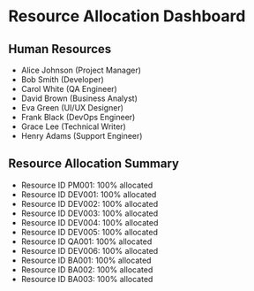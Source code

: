 # Resource Allocation Dashboard

## Human Resources
- Alice Johnson (Project Manager)
- Bob Smith (Developer)
- Carol White (QA Engineer)
- David Brown (Business Analyst)
- Eva Green (UI/UX Designer)
- Frank Black (DevOps Engineer)
- Grace Lee (Technical Writer)
- Henry Adams (Support Engineer)

## Resource Allocation Summary
- Resource ID PM001: 100% allocated
- Resource ID DEV001: 100% allocated
- Resource ID DEV002: 100% allocated
- Resource ID DEV003: 100% allocated
- Resource ID DEV004: 100% allocated
- Resource ID DEV005: 100% allocated
- Resource ID QA001: 100% allocated
- Resource ID DEV006: 100% allocated
- Resource ID BA001: 100% allocated
- Resource ID BA002: 100% allocated
- Resource ID BA003: 100% allocated
